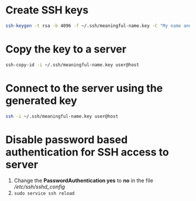 # Create SSH keys

```bash
ssh-keygen -t rsa -b 4096 -f ~/.ssh/meaningful-name.key -C "My name and server DNS"
```

# Copy the key to a server

```bash
ssh-copy-id -i ~/.ssh/meaningful-name.key user@host
```

# Connect to the server using the generated key

```bash
ssh -i ~/.ssh/meaningful-name.key user@host
```

# Disable password based authentication for SSH access to server

1. Change the **PasswordAuthentication yes** to **no** in the file */etc/ssh/sshd_config*
2. ``sudo service ssh reload``

